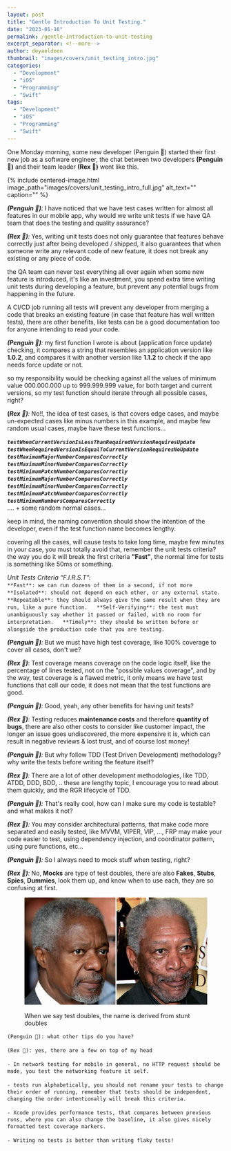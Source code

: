 ```yaml
---
layout: post
title: "Gentle Introduction To Unit Testing."
date: "2023-01-16"
permalink: /gentle-introduction-to-unit-testing
excerpt_separator: <!--more-->
author: deyaeldeen
thumbnail: "images/covers/unit_testing_intro.jpg"
categories: 
  - "Development"
  - "iOS"
  - "Programming"
  - "Swift"
tags:
  - "Development"
  - "iOS"
  - "Programming"
  - "Swift"
---
```


One Monday morning, some new developer (Penguin 🐧) started their first new job as a software engineer, the chat between two developers **(Penguin 🐧)** and their team leader **(Rex 🦖)** went like this.  
<!--more-->
{%
 include centered-image.html 
 image_path="images/covers/unit_testing_intro_full.jpg"
 alt_text="" 
 caption=""
%}

_**(Penguin 🐧)**:_ I have noticed that we have test cases written for almost all features in our mobile app, why would we write unit tests if we have QA team that does the testing and quality assurance?  
  
_**(Rex 🦖)**:_ Yes, writing unit tests does not only guarantee that features behave correctly just after being developed / shipped, it also guarantees that when someone write any relevant code of new feature, it does not break any existing or any piece of code.  

the QA team can never test everything all over again when some new feature is introduced, it's like an investment, you spend extra time writing unit tests during developing a feature, but prevent any potential bugs from happening in the future.  
  
A CI/CD job running all tests will prevent any developer from merging a code that breaks an existing feature (in case that feature has well written tests), there are other benefits, like tests can be a good documentation too for anyone intending to read your code.  
  
_**(Penguin 🐧)**:_ my first function I wrote is about (application force update) checking, it compares a string that resembles an application version like **1.0.2**, and compares it with another version like **1.1.2** to check if the app needs force update or not.  
  
so my responsibility would be checking against all the values of minimum value 000.000.000 up to 999.999.999 value, for both target and current versions, so my test function should iterate through all possible cases, right?  
  
**(**_**Rex 🦖)**:_ No!!, the idea of test cases, is that covers edge cases, and maybe un-expected cases like minus numbers in this example, and maybe few random usual cases, maybe have these test functions...  
  
**_`testWhenCurrentVersionIsLessThanRequiredVersionRequiresUpdate   testWhenRequiredVersionIsEqualToCurrentVersionRequiresNoUpdate   testMaximumMajorNumberComparesCorrectly   testMaximumMinorNumberComparesCorrectly   testMinimumPatchNumberComparesCorrectly   testMinimumMajorNumberComparesCorrectly   testMinimumMinorNumberComparesCorrectly   testMinimumPatchNumberComparesCorrectly   testMinimumNumbersComparesCorrectly`_**  
.... + some random normal cases...  
  
keep in mind, the naming convention should show the intention of the developer, even if the test function name becomes lengthy.  
  
covering all the cases, will cause tests to take long time, maybe few minutes in your case, you must totally avoid that, remember the unit tests criteria? the way you do it will break the first criteria **"Fast"**, the normal time for tests is something like 50ms or something.  
  
_Unit Tests Criteria “F.I.R.S.T”:_  
`**Fast**: we can run dozens of them in a second, if not more   **Isolated**: should not depend on each other, or any external state.   **Repeatable**: they should always give the same result when they are run, like a pure function.   **Self-Verifying**: the test must unambiguously say whether it passed or failed, with no room for interpretation.   **Timely**: they should be written before or alongside the production code that you are testing.`

  
_**(Penguin 🐧)**:_ But we must have high test coverage, like 100% coverage to cover all cases, don't we?  
  
**_(Rex 🦖)_**: Test coverage means coverage on the code logic itself, like the percentage of lines tested, not on the "possible values coverage", and by the way, test coverage is a flawed metric, it only means we have test functions that call our code, it does not mean that the test functions are good.  
  
_**(Penguin 🐧)**:_ Good, yeah, any other benefits for having unit tests?  
  
_**(Rex 🦖)**:_ Testing reduces **maintenance costs** and therefore **quantity of bugs**, there are also other costs to consider like customer impact, the longer an issue goes undiscovered, the more expensive it is, which can result in negative reviews & lost trust, and of course lost money!  
  
_**(Penguin 🐧)**:_ But why follow TDD (Test Driven Development) methodology? why write the tests before writing the feature itself?  
  
_**(Rex 🦖)**:_ There are a lot of other development methodologies, like TDD, ATDD, DDD, BDD, .. these are lengthy topic, I encourage you to read about them quickly, and the RGR lifecycle of TDD.  
  
_**(Penguin 🐧)**:_ That's really cool, how can I make sure my code is testable? and what makes it not?  
  
_**(Rex 🦖)**:_ You may consider architectural patterns, that make code more separated and easily tested, like MVVM, VIPER, VIP, ..., FRP may make your code easier to test, using dependency injection, and coordinator pattern, using pure functions, etc...  
  
_**(Penguin 🐧)**:_ So I always need to mock stuff when testing, right?  
  
_**(Rex 🦖)**:_ No, **Mocks** are type of test doubles, there are also **Fakes**, **Stubs**, **Spies**, **Dummies**, look them up, and know when to use each, they are so confusing at first.

<figure>

![](images/test_doubles.jpg)

<figcaption>

When we say test doubles, the name is derived from stunt doubles

</figcaption>

</figure>

```
(Penguin 🐧): what other tips do you have?

(Rex 🦖): yes, there are a few on top of my head

- In network testing for mobile in general, no HTTP request should be made, you test the networking feature it self.

- tests run alphabetically, you should not rename your tests to change their order of running, remember that tests should be independent, changing the order intentionally will break this criteria.

- Xcode provides performance tests, that compares between previous runs, where you can also change the baseline, it also gives nicely formatted test coverage markers.

- Writing no tests is better than writing flaky tests!


```
